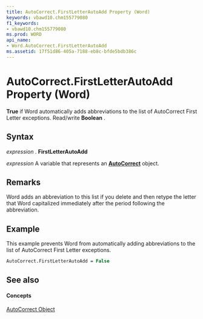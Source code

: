 ```yaml
---
title: AutoCorrect.FirstLetterAutoAdd Property (Word)
keywords: vbawd10.chm155779080
f1_keywords:
- vbawd10.chm155779080
ms.prod: WORD
api_name:
- Word.AutoCorrect.FirstLetterAutoAdd
ms.assetid: 17f51d86-405a-7188-eb8c-bfde5bdb386c
---
```



# AutoCorrect.FirstLetterAutoAdd Property (Word)

 **True** if Word automatically adds abbreviations to the list of AutoCorrect First Letter exceptions. Read/write **Boolean** .


## Syntax

 _expression_ . **FirstLetterAutoAdd**

 _expression_ A variable that represents an **[AutoCorrect](autocorrect-object-word.md)** object.


## Remarks

Word adds an abbreviation to this list if you delete and then retype the letter that Word capitalized immediately after the period following the abbreviation.


## Example

This example prevents Word from automatically adding abbreviations to the list of AutoCorrect First Letter exceptions.


```vb
AutoCorrect.FirstLetterAutoAdd = False
```


## See also


#### Concepts


[AutoCorrect Object](autocorrect-object-word.md)

